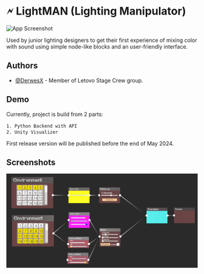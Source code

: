 
# 🗲 LightMAN (Lighting Manipulator)

![App Screenshot](lightMAN.png)

Used by junior lighting designers to get their first experience of mixing color with sound using simple node-like blocks and an user-friendly interface.


## Authors

- [@DerwesX](https://github.com/derwesx) - Member of Letovo Stage Crew group.


## Demo

Currently, project is build from 2 parts:

    1. Python Backend with API
    2. Unity Visualizer

First release version will be published before the end of May 2024.
## Screenshots

![App Screenshot](nodes.png)

